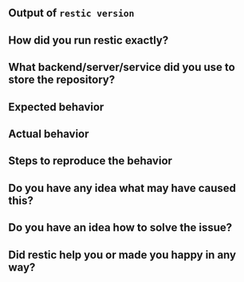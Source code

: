 <!--

Welcome! - We kindly ask that you:

  1. Fill out the issue template below - not doing so needs a good reason
  2. Use the forum if you have a question rather than a bug or feature request

The forum is at: https://forum.restic.net

NOTE: Not filling out the issue template needs a good reason, as otherwise it
may take a lot longer to find the problem, not to mention it can take up a lot
more time which can otherwise be spent on development. Please also take the
time to help us debug the issue by collecting relevant information, even if
it doesn't seem to be relevant to you. Thanks!

The forum is a better place for questions about restic or general suggestions
and topics, e.g. usage or documentation questions! This issue tracker is mainly
for tracking bugs and feature requests directly relating to the development of
the software itself, rather than the project.

Thanks for understanding, and for contributing to the project!

-->


## Output of `restic version`


## How did you run restic exactly?

<!--
This section should include at least:

 * The complete command line and any environment variables you used to
   configure restic's backend access. Make sure to replace sensitive values!

 * The output of the commands, what restic prints gives may give us much
   information to diagnose the problem!
-->

## What backend/server/service did you use to store the repository?



## Expected behavior

<!--
Describe what you'd like restic to do differently.
-->

## Actual behavior

<!--
In this section, please try to concentrate on observations, so only describe
what you observed directly.
-->

## Steps to reproduce the behavior

<!--
The more time you spend describing an easy way to reproduce the behavior (if
this is possible), the easier it is for the project developers to fix it!
-->

## Do you have any idea what may have caused this?



## Do you have an idea how to solve the issue?



## Did restic help you or made you happy in any way?

<!--
Answering this question is not required, but if you have anything positive to share, please do so here!
Sometimes we get tired of reading bug reports all day and a little positive end note does wonders.
Idea by Joey Hess, https://joeyh.name/blog/entry/two_holiday_stories/
-->
